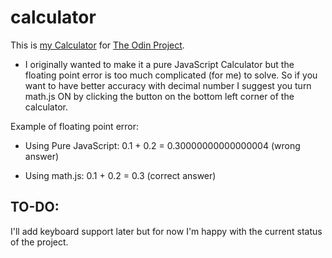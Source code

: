 # calculator
This is [my Calculator](https://shieboo.github.io/calculator/) for [The Odin Project](https://www.theodinproject.com/courses/web-development-101/lessons/calculator?ref=lnav).

- I originally wanted to make it a pure JavaScript Calculator but the floating point error is too much complicated (for me) to solve. So if you want to have better accuracy with decimal number I suggest you turn math.js ON by clicking the button on the bottom left corner of the calculator.

Example of floating point error:

- Using Pure JavaScript:
0.1 + 0.2 = 0.30000000000000004 (wrong answer)

- Using math.js:
0.1 + 0.2 = 0.3 (correct answer)


## TO-DO:

I'll add keyboard support later but for now I'm happy with the current status of the project.
